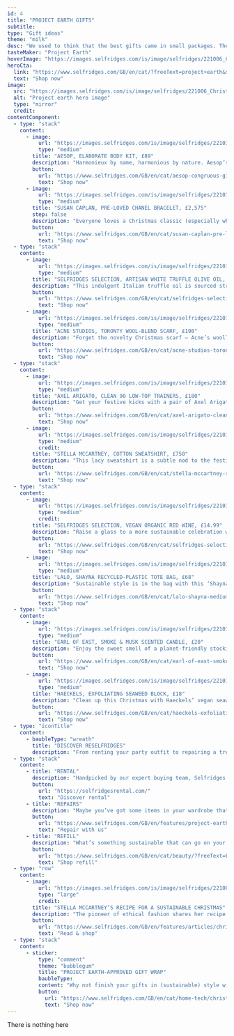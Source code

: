 ```yaml
---
id: 4
title: "PROJECT EARTH GIFTS"
subtitle:
type: "Gift ideas"
theme: "milk"
desc: "We used to think that the best gifts came in small packages. These days, we prefer sustainable packaging, which is why we’re bringing you some irresistible ideas from our Project Earth edit. Focussed on more sustainable materials and planet-positive circular initiatives, these gifts are guaranteed to please both the planet and the people on your list. To know which products qualify, look out for the green Project Earth logo."
tasteMaker: "Project Earth"
hoverImage: "https://images.selfridges.com/is/image/selfridges/221006_Christmas_GiftGuide_05_ProjectEarth_HeroImage?scl=1&qlt=75"
heroCta:
  link: "https://www.selfridges.com/GB/en/cat/?freeText=project+earth&srch=Y"
  text: "Shop now"
image:
  src: "https://images.selfridges.com/is/image/selfridges/221006_Christmas_GiftGuide_05_ProjectEarth_HeroImage?scl=1&qlt=75"
  alt: "Project earth hero image"
  type: "mirror"
  credit:
contentComponent:
  - type: "stack"
    content:
      - image:
          url: "https://images.selfridges.com/is/image/selfridges/221017_Christmas_GiftGuide_05_ProjectEarth_Nom_01_WithPE_V3?scl=1&qlt=75"
          type: "medium"
        title: "AESOP, ELABORATE BODY KIT, £89"
        description: "Harmonieux by name, harmonious by nature. Aesop’s vegan body kit captures the essence of Mother Earth, minus the impact."
        button:
          url: "https://www.selfridges.com/GB/en/cat/aesop-congruous-gift-set_R04010315/"
          text: "Shop now"
      - image:
          url: "https://images.selfridges.com/is/image/selfridges/221017_Christmas_GiftGuide_05_ProjectEarth_Nom_02_WithPE_V3?scl=1&qlt=75"
          type: "medium"
        title: "SUSAN CAPLAN, PRE-LOVED CHANEL BRACELET, £2,575"
        step: false
        description: "Everyone loves a Christmas classic (especially when it’s one of our one-off vintage Chanel bracelets)."
        button:
          url: "https://www.selfridges.com/GB/en/cat/susan-caplan-pre-loved-chanel-cc-disc-22ct-yellow-gold-plated-metal-bracelet_R03881730/#colour=BlackWhiteGold"
          text: "Shop now"
  - type: "stack"
    content:
      - image:
          url: "https://images.selfridges.com/is/image/selfridges/221017_Christmas_GiftGuide_05_ProjectEarth_Nom_03_WithPE_V3?scl=1&qlt=75"
          type: "medium"
        title: "SELFRIDGES SELECTION, ARTISAN WHITE TRUFFLE OLIVE OIL, £19.99"
        description: "This indulgent Italian truffle oil is sourced straight from Mother Nature."
        button:
          url: "https://www.selfridges.com/GB/en/cat/selfridges-selection-artisan-white-truffle-olive-oil-250ml_569-83023464-SSXMAS7/"
          text: "Shop now"
      - image:
          url: "https://images.selfridges.com/is/image/selfridges/221017_Christmas_GiftGuide_05_ProjectEarth_Nom_04_WithPE_V3?scl=1&qlt=75"
          type: "medium"
        title: "ACNE STUDIOS, TORONTY WOOL-BLEND SCARF, £190"
        description: "Forget the novelty Christmas scarf – Acne’s woolly version is an equally cheerful festive option."
        button:
          url: "https://www.selfridges.com/GB/en/cat/acne-studios-toronty-logo-print-wool-blend-scarf_R03972912/#colour=PetrolBlue%2FbrightBlue"
          text: "Shop now"
  - type: "stack"
    content:
      - image:
          url: "https://images.selfridges.com/is/image/selfridges/221017_Christmas_GiftGuide_05_ProjectEarth_Nom_05_WithPE_V3?scl=1&qlt=75"
          type: "medium"
        title: "AXEL ARIGATO, CLEAN 90 LOW-TOP TRAINERS, £180"
        description: "Get your festive kicks with a pair of Axel Arigato’s leather sneakers, made from Leather Working Group-approved material."
        button:
          url: "https://www.selfridges.com/GB/en/cat/axel-arigato-clean-90-triple-leather-low-top-trainers_R03731747/#colour=ORANGE"
          text: "Shop now"
      - image:
          url: "https://images.selfridges.com/is/image/selfridges/221017_Christmas_GiftGuide_05_ProjectEarth_Nom_06_WithPE_V3?scl=1&qlt=75"
          type: "medium"
          credit:
        title: "STELLA MCCARTNEY, COTTON SWEATSHIRT, £750"
        description: "This lacy sweatshirt is a subtle nod to the festive jumper. Pair with a mulled wine to match."
        button:
          url: "https://www.selfridges.com/GB/en/cat/stella-mccartney-relaxed-fit-lace-panel-cotton-sweatshirt_R03986892/"
          text: "Shop now"
  - type: "stack"
    content:
      - image:
          url: "https://images.selfridges.com/is/image/selfridges/221017_Christmas_GiftGuide_05_ProjectEarth_Nom_07_WithPE_V3?scl=1&qlt=75"
          type: "medium"
          credit:
        title: "SELFRIDGES SELECTION, VEGAN ORGANIC RED WINE, £14.99"
        description: "Raise a glass to a more sustainable celebration with one of our organic Selfridges Selection wines."
        button:
          url: "https://www.selfridges.com/GB/en/cat/selfridges-selection-vegan-organic-red-750ml_R00123386/"
          text: "Shop now"
      - image:
          url: "https://images.selfridges.com/is/image/selfridges/221017_Christmas_GiftGuide_05_ProjectEarth_Nom_08_WithPE_V3?scl=1&qlt=75"
          type: "medium"
        title: "LALO, SHAYNA RECYCLED-PLASTIC TOTE BAG, £68"
        description: "Sustainable style is in the bag with this ‘Shayna’ recycled plastic tote."
        button:
          url: "https://www.selfridges.com/GB/en/cat/lalo-shayna-medium-recycled-plastic-tote-bag_R03965935/#colour=PINK/"
          text: "Shop now"
  - type: "stack"
    content:
      - image:
          url: "https://images.selfridges.com/is/image/selfridges/221017_Christmas_GiftGuide_05_ProjectEarth_Nom_09_WithPE_V3?scl=1&qlt=75"
          type: "medium"
        title: "EARL OF EAST, SMOKE & MUSK SCENTED CANDLE, £20"
        description: "Enjoy the sweet smell of a planet-friendly stocking filler with a London-made Earl of East scented candle."
        button:
          url: "https://www.selfridges.com/GB/en/cat/earl-of-east-smoke-musk-scented-candle-170ml_R03685997/"
          text: "Shop now"
      - image:
          url: "https://images.selfridges.com/is/image/selfridges/221017_Christmas_GiftGuide_05_ProjectEarth_Nom_10_WithPE_V3?scl=1&qlt=75"
          type: "medium"
        title: "HAECKELS, EXFOLIATING SEAWEED BLOCK, £18"
        description: "Clean up this Christmas with Haeckels’ vegan seaweed soap, made in Margate, UK."
        button:
          url: "https://www.selfridges.com/GB/en/cat/haeckels-exfoliating-seaweed-block-365g_R04056861/"
          text: "Shop now"
  - type: "iconTitle"
    content:
      - baubleType: "wreath"
        title: "DISCOVER RESELFRIDGES"
        description: "From renting your party outfit to repairing a treasured piece or choosing refill as your gifting game-changer, discover how you can help close the loop on waste this Christmas with these planet-positive circular initiatives."
  - type: "stack"
    content:
      - title: "RENTAL"
        description: "Handpicked by our expert buying team, Selfridges Rental gives you access to the crème- de-la-crème of our fashion brands. Take a party outfit for a spin or test-drive a new designer bag, no commitment required."
        button:
          url: "https://selfridgesrental.com/"
          text: "Discover rental"
      - title: "REPAIRS"
        description: "Maybe you’ve got some items in your wardrobe that have partied a little too hard in previous years. From shoes to handbags to clothing, our repairs service will put the sparkle back into your favourite pieces."
        button:
          url: "https://www.selfridges.com/GB/en/features/project-earth/repair/"
          text: "Repair with us"
      - title: "REFILL"
        description: "What’s something sustainable that can go on your Christmas list again and again? Refills for your favourite beauty products, whether that’s a luxurious body cream or your signature scent. Explore our range of refills and speak to one of our beauty advisers for more planet-positive gift ideas."
        button:
          url: "https://www.selfridges.com/GB/en/cat/beauty/?freeText=EDIT+PE+BEREFILL&srch=Y"
          text: "Shop refill"
  - type: "row"
    content:
      - image:
          url: "https://images.selfridges.com/is/image/selfridges/221006_Christmas_GiftGuide_05_ProjectEarth_SupportBanner?scl=1&qlt=75"
          type: "large"
          credit:
        title: "STELLA MCCARTNEY’S RECIPE FOR A SUSTAINABLE CHRISTMAS"
        description: "The pioneer of ethical fashion shares her recipe for celebrating Christmas in sustainable style."
        button:
          url: "https://www.selfridges.com/GB/en/features/articles/christmas/stella-mccartney-how-to-have-a-sustainable-christmas/"
          text: "Read & shop"
  - type: "stack"
    content:
      - sticker:
          type: "comment"
          theme: "bubblegum"
          title: "PROJECT EARTH-APPROVED GIFT WRAP"
          baubleType:
          content: "Why not finish your gifts in (sustainable) style with our collection of Earth-conscious cards and gift wrap?"
          button:
            url: "https://www.selfridges.com/GB/en/cat/home-tech/christmas-shop/christmas-cards-wrapping/?freeText=project+earth&srch=Y"
            text: "Shop now"
---
```


There is nothing here
